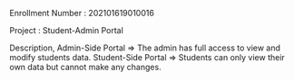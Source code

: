 Enrollment Number : 202101619010016

Project : Student-Admin Portal

Description,
Admin-Side Portal => The admin has full access to view and modify students data.
Student-Side Portal => Students can only view their own data but cannot make any changes.
